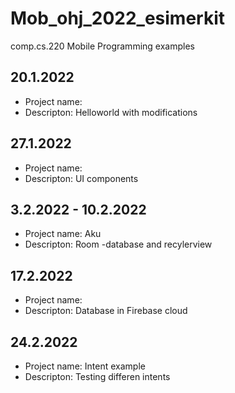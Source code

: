 # Mob_ohj_2022_esimerkit
comp.cs.220 Mobile Programming examples

## 20.1.2022
* Project name: 
* Descripton: Helloworld with modifications

## 27.1.2022
* Project name: 
* Descripton: UI components

## 3.2.2022 - 10.2.2022
* Project name: Aku
* Descripton: Room -database and recylerview

## 17.2.2022
* Project name: 
* Descripton: Database in Firebase cloud

## 24.2.2022
* Project name: Intent example
* Descripton: Testing differen intents

